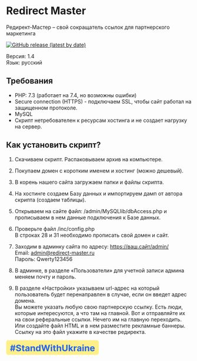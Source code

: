 # Redirect Master

Редирект-Мастер – свой сокращатель ссылок для партнерского маркетинга

[![GitHub release (latest by date)](https://img.shields.io/github/v/release/pekarskyi/RedirectMaster?style=for-the-badge)](https://GitHub.com/pekarskyi/RedirectMaster/releases/)

Версия: 1.4<br>
Язык: русский

## Требования

- PHP: 7.3 (работает на 7.4, но возможны ошибки)
- Secure connection (HTTPS) - подключаем SSL, чтобы сайт работал на защищенном протоколе.
- MySQL
- Скрипт нетребователен к ресурсам хостинга и не создает нагрузку на сервер.

## Как установить скрипт?

1. Скачиваем скрипт. Распаковываем архив на компьютере.

2. Покупаем домен с коротким именем и хостинг (можно дешевый).

3. В корень нашего сайта загружаем папки и файлы скрипта.

4. На хостинге создаем Базу данных и импортируем дамп от автора скрипта (создаем таблицы).

5. Открываем на сайте файл: /admin/MySQLlib/dbAccess.php и прописываем в нем данные подключения к Базе данных.

6. Проверьте файл /inc/config.php<br>
В строках 28 и 31 необходимо прописать свой домен и сайт.

7. Заходим в админку сайта по адресу: https://ваш.сайт/admin/<br>
Email: admin@redirect-master.ru<br>
Пароль: Qwerty123456<br>

8. В админке, в разделе «Пользователи» для учетной записи админа меняем почту и пароль.

9. В разделе «Настройки» указываем url-адрес на который пользователь будет перенаправлен в случае, если он введет адрес домена.<br>
Вы можете указать любую свою партнерскую ссылку. Есть люди, которые интересуются, а что там на главной. Вот и отправляйте их на свои реферальные ссылки. Нечего им на главную переходить. Или создайте файл HTML и в нем разместите рекламные баннеры. Ссылку на это файл укажите в качестве редиректа.

[![Stand With Ukraine](https://raw.githubusercontent.com/vshymanskyy/StandWithUkraine/main/badges/StandWithUkraine.svg)](https://sitex.me/standwithukraine)